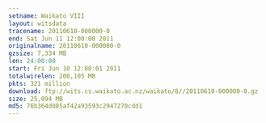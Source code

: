 ```yaml
---
setname: Waikato VIII
layout: witsdata
tracename: 20110610-000000-0
end: Sat Jun 11 12:00:00 2011
originalname: 20110610-000000-0
gzsize: 7,334 MB
len: 24:00:00
start: Fri Jun 10 12:00:01 2011
totalwirelen: 200,105 MB
pkts: 321 million
download: ftp://wits.cs.waikato.ac.nz/waikato/8//20110610-000000-0.gz
size: 25,094 MB
md5: 76b364d085af42a93593c2947270cdd1
---
```

